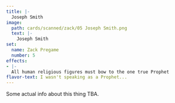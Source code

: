 ```yaml
---
title: |-
  Joseph Smith
image: 
  path: cards/scanned/zack/05 Joseph Smith.png
  text: |-
    Joseph Smith
set:
  name: Zack Pregame
  number: 5
effects: 
- |-
  All human religious figures must bow to the one true Prophet
flavor-text: I wasn't speaking as a Prophet...
---
```

Some actual info about this thing TBA.
